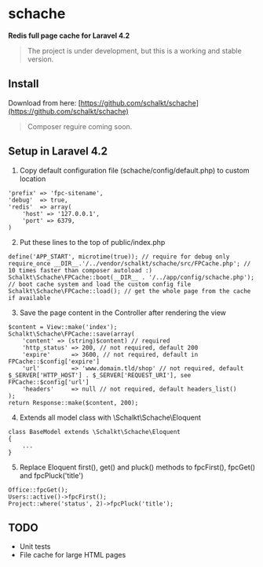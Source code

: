 # schache

**Redis full page cache for Laravel 4.2**

> The project is under development, but this is a working and stable version.


Install
---

Download from here:  [https://github.com/schalkt/schache](https://github.com/schalkt/schache)
> Composer reguire coming soon.

Setup in Laravel 4.2
---
1. Copy default configuration file (schache/config/default.php) to custom location
```
'prefix' => 'fpc-sitename',
'debug'  => true,
'redis'  => array(
    'host' => '127.0.0.1',
    'port' => 6379,
)
```
2. Put these lines to the top of public/index.php 
```
define('APP_START', microtime(true)); // require for debug only
require_once __DIR__.'/../vendor/schalkt/schache/src/FPCache.php'; // 10 times faster than composer autoload :)
Schalkt\Schache\FPCache::boot(__DIR__ . '/../app/config/schache.php'); // boot cache system and load the custom config file
Schalkt\Schache\FPCache::load(); // get the whole page from the cache if available
```
3. Save the page content in the Controller after rendering the view
```
$content = View::make('index');
Schalkt\Schache\FPCache::save(array(
    'content' => (string)$content) // required
    'http_status' => 200, // not required, default 200
	'expire'      => 3600, // not required, default in FPCache::$config['expire']
	'url'         => 'www.domain.tld/shop' // not required, default $_SERVER['HTTP_HOST'] . $_SERVER['REQUEST_URI'], see FPCache::$config['url']
	'headers'     => null // not required, default headers_list()    
);
return Response::make($content, 200);
```
4. Extends all model class with \Schalkt\Schache\Eloquent
```
class BaseModel extends \Schalkt\Schache\Eloquent
{
    ...
}
```
5. Replace Eloquent first(), get() and pluck() methods to fpcFirst(), fpcGet() and fpcPluck('title')
```
Office::fpcGet();
Users::active()->fpcFirst();
Project::where('status', 2)->fpcPluck('title');
```

TODO
---
- Unit tests
- File cache for large HTML pages